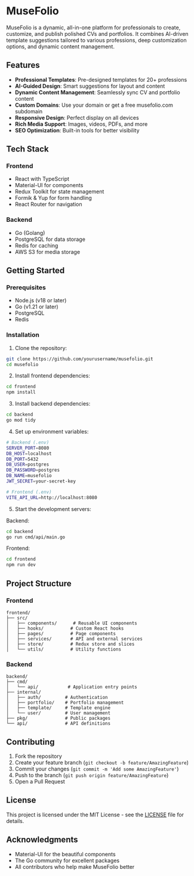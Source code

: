# MuseFolio

MuseFolio is a dynamic, all-in-one platform for professionals to create, customize, and publish polished CVs and portfolios. It combines AI-driven template suggestions tailored to various professions, deep customization options, and dynamic content management.

## Features

- **Professional Templates**: Pre-designed templates for 20+ professions
- **AI-Guided Design**: Smart suggestions for layout and content
- **Dynamic Content Management**: Seamlessly sync CV and portfolio content
- **Custom Domains**: Use your domain or get a free musefolio.com subdomain
- **Responsive Design**: Perfect display on all devices
- **Rich Media Support**: Images, videos, PDFs, and more
- **SEO Optimization**: Built-in tools for better visibility

## Tech Stack

### Frontend
- React with TypeScript
- Material-UI for components
- Redux Toolkit for state management
- Formik & Yup for form handling
- React Router for navigation

### Backend
- Go (Golang)
- PostgreSQL for data storage
- Redis for caching
- AWS S3 for media storage

## Getting Started

### Prerequisites
- Node.js (v18 or later)
- Go (v1.21 or later)
- PostgreSQL
- Redis

### Installation

1. Clone the repository:
```bash
git clone https://github.com/yourusername/musefolio.git
cd musefolio
```

2. Install frontend dependencies:
```bash
cd frontend
npm install
```

3. Install backend dependencies:
```bash
cd backend
go mod tidy
```

4. Set up environment variables:
```bash
# Backend (.env)
SERVER_PORT=8080
DB_HOST=localhost
DB_PORT=5432
DB_USER=postgres
DB_PASSWORD=postgres
DB_NAME=musefolio
JWT_SECRET=your-secret-key

# Frontend (.env)
VITE_API_URL=http://localhost:8080
```

5. Start the development servers:

Backend:
```bash
cd backend
go run cmd/api/main.go
```

Frontend:
```bash
cd frontend
npm run dev
```

## Project Structure

### Frontend
```
frontend/
├── src/
│   ├── components/      # Reusable UI components
│   ├── hooks/          # Custom React hooks
│   ├── pages/          # Page components
│   ├── services/       # API and external services
│   ├── store/          # Redux store and slices
│   └── utils/          # Utility functions
```

### Backend
```
backend/
├── cmd/
│   └── api/           # Application entry points
├── internal/
│   ├── auth/         # Authentication
│   ├── portfolio/    # Portfolio management
│   ├── template/     # Template engine
│   └── user/         # User management
├── pkg/              # Public packages
└── api/              # API definitions
```

## Contributing

1. Fork the repository
2. Create your feature branch (`git checkout -b feature/AmazingFeature`)
3. Commit your changes (`git commit -m 'Add some AmazingFeature'`)
4. Push to the branch (`git push origin feature/AmazingFeature`)
5. Open a Pull Request

## License

This project is licensed under the MIT License - see the [LICENSE](LICENSE) file for details.

## Acknowledgments

- Material-UI for the beautiful components
- The Go community for excellent packages
- All contributors who help make MuseFolio better 